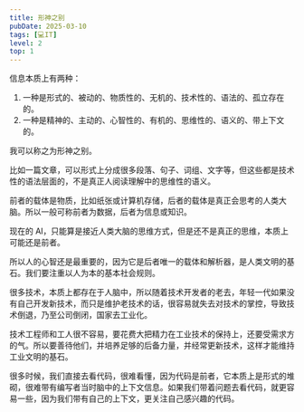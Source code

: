 ```yaml
---
title: 形神之别
pubDate: 2025-03-10
tags: [💻IT]
level: 2
top: 1
---
```


信息本质上有两种：

1. 一种是形式的、被动的、物质性的、无机的、技术性的、语法的、孤立存在的。
2. 一种是精神的、主动的、心智性的、有机的、思维性的、语义的、带上下文的。

我可以称之为形神之别。

比如一篇文章，可以形式上分成很多段落、句子、词组、文字等，但这些都是技术性的语法层面的，不是真正人阅读理解中的思维性的语义。

前者的载体是物质，比如纸张或计算机存储，后者的载体是真正会思考的人类大脑。所以一般可称前者为数据，后者为信息或知识。

现在的 AI，只能算是接近人类大脑的思维方式，但是还不是真正的思维，本质上可能还是前者。

所以人的心智还是最重要的，因为它是后者唯一的载体和解析器，是人类文明的基石。我们要注重以人为本的基本社会规则。

很多技术，本质上都存在于人脑中，所以随着技术开发者的老去，年轻一代如果没有自己开发新技术，而只是维护老技术的话，很容易就失去对技术的掌控，导致技术倒退，乃至公司倒闭，国家去工业化。

技术工程师和工人很不容易，要花费大把精力在工业技术的保持上，还要受需求方的气。所以要善待他们，并培养足够的后备力量，并经常更新技术，这样才能维持工业文明的基石。

很多时候，我们直接去看代码，很难看懂，因为代码是前者，它本质上是形式的堆砌，很难带有编写者当时脑中的上下文信息。如果我们带着问题去看代码，就更容易一些，因为我们带有自己的上下文，更关注自己感兴趣的代码。
